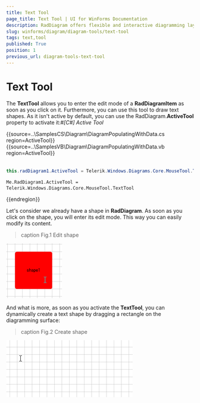 ```yaml
---
title: Text Tool
page_title: Text Tool | UI for WinForms Documentation
description: RadDiagram offers flexible and interactive diagramming layouts for your rich data-visualization applications.
slug: winforms/diagram/diagram-tools/text-tool
tags: text,tool
published: True
position: 1
previous_url: diagram-tools-text-tool
---
```


# Text Tool

The __TextTool__ allows you to enter the edit mode of a __RadDiagramItem__ as soon as you click on it. Furthermore, you can use this tool to draw text shapes. As it isn't active by default, you can use the RadDiagram.__ActiveTool__ property to activate it:#_[C#] Active Tool_

{{source=..\SamplesCS\Diagram\DiagramPopulatingWithData.cs region=ActiveTool}} 
{{source=..\SamplesVB\Diagram\DiagramPopulatingWithData.vb region=ActiveTool}} 

````C#
            
this.radDiagram1.ActiveTool = Telerik.Windows.Diagrams.Core.MouseTool.TextTool;

````
````VB.NET
Me.RadDiagram1.ActiveTool = Telerik.Windows.Diagrams.Core.MouseTool.TextTool

````

{{endregion}} 


Let's consider we already have a shape in __RadDiagram__. As soon as you click on the shape, you will enter its edit mode. This way you can easily modify its content.
        
>caption Fig.1 Edit shape

![diagram-tools-text-tool 001](images/diagram-tools-text-tool001.gif)

And what is more, as soon as you activate the __TextTool__, you can dynamically create a text shape by dragging a rectangle on the diagramming surface:
>caption Fig.2 Create shape

![diagram-tools-text-tool 002](images/diagram-tools-text-tool002.gif)
